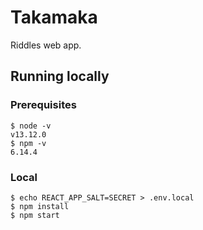 # Takamaka

Riddles web app.

## Running locally

### Prerequisites

```shell script
$ node -v                         
v13.12.0
$ npm -v
6.14.4
```

### Local

```shell script
$ echo REACT_APP_SALT=SECRET > .env.local
$ npm install
$ npm start
```
